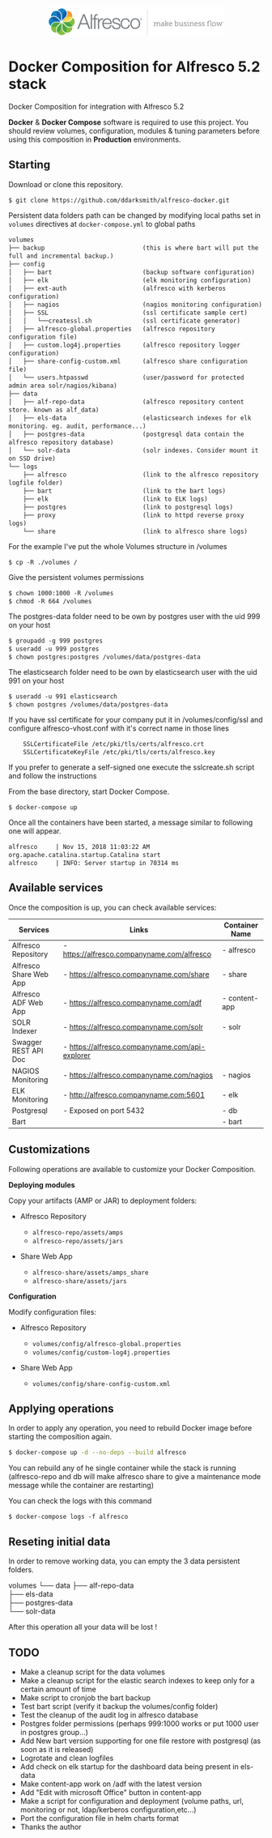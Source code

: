 <p align="center"> 
  <img title="Alfresco" src="https://raw.githubusercontent.com/Alfresco/alfresco-content-app/master/alfresco.png" alt="Alfresco - make business flow">
</p>


# Docker Composition for Alfresco 5.2 stack

Docker Composition for integration with Alfresco 5.2

**Docker** & **Docker Compose** software is required to use this project.
You should review volumes, configuration, modules & tuning parameters before using this composition in **Production** environments.

## Starting

Download or clone this repository.
```
$ git clone https://github.com/ddarksmith/alfresco-docker.git
```

Persistent data folders path can be changed by modifying local paths set in `volumes` directives at `docker-compose.yml` to global paths

```
volumes
├── backup                           (this is where bart will put the full and incremental backup.)
├── config
│   ├── bart                         (backup software configuration)
│   ├── elk                          (elk monitoring configuration)
│   ├── ext-auth                     (alfresco with kerberos configuration)
│   ├── nagios                       (nagios monitoring configuration)
│   ├── SSL                          (ssl certificate sample cert)
│   │   └──createssl.sh              (ssl certificate generator)
│   ├── alfresco-global.properties   (alfresco repository configuration file)
│   ├── custom.log4j.properties      (alfresco repository logger configuration)
│   ├── share-config-custom.xml      (alfresco share configuration file)
│   └── users.htpasswd               (user/password for protected admin area solr/nagios/kibana)
├── data                             
│   ├── alf-repo-data                (alfresco repository content store. known as alf_data)
│   ├── els-data                     (elasticsearch indexes for elk monitoring. eg. audit, performance...)
│   ├── postgres-data                (postgresql data contain the alfresco repository database)
│   └── solr-data                    (solr indexes. Consider mount it on SSD drive)
└── logs
    ├── alfresco                     (link to the alfresco repository logfile folder)
    ├── bart                         (link to the bart logs)
    ├── elk                          (link to ELK logs)
    ├── postgres                     (link to postgresql logs)
    ├── proxy                        (link to httpd reverse proxy logs)
    └── share                        (link to alfresco share logs)
```

For the example I've put the whole Volumes structure in /volumes
```
$ cp -R ./volumes /
```

Give the persistent volumes permissions
```
$ chown 1000:1000 -R /volumes
$ chmod -R 664 /volumes
```

The postgres-data folder need to be own by postgres user with the uid 999 on your host
```
$ groupadd -g 999 postgres
$ useradd -u 999 postgres
$ chown postgres:postgres /volumes/data/postgres-data

```

The elasticsearch folder need to be own by elasticsearch user with the uid 991 on your host
```
$ useradd -u 991 elasticsearch
$ chown postgres /volumes/data/postgres-data

```

If you have ssl certificate for your company put it in /volumes/config/ssl and configure alfresco-vhost.conf with it's correct name in those lines
```
    SSLCertificateFile /etc/pki/tls/certs/alfresco.crt
    SSLCertificateKeyFile /etc/pki/tls/certs/alfresco.key
```

If you prefer to generate a self-signed one execute the sslcreate.sh script and follow the instructions



From the base directory, start Docker Compose.

```
$ docker-compose up
```

Once all the containers have been started, a message similar to following one will appear.

```
alfresco     | Nov 15, 2018 11:03:22 AM org.apache.catalina.startup.Catalina start
alfresco     | INFO: Server startup in 70314 ms
```


## Available services

Once the composition is up, you can check available services:

|   Services            |    Links                                        |  Container Name |
|-----------------------|-------------------------------------------------|-----------------|
| Alfresco Repository   | - https://alfresco.companyname.com/alfresco     |  - alfresco     |
| Alfresco Share Web App| - https://alfresco.companyname.com/share        |  - share        |
| Alfresco ADF Web App  | - https://alfresco.companyname.com/adf          |  - content-app  |
| SOLR Indexer          | - https://alfresco.companyname.com/solr         |  - solr         |
| Swagger REST API Doc  | - https://alfresco.companyname.com/api-explorer |                 |
| NAGIOS Monitoring     | - https://alfresco.companyname.com/nagios       |  - nagios       |
| ELK Monitoring        | - http://alfresco.companyname.com:5601          |  - elk          |
| Postgresql            | - Exposed on port 5432                          |  - db           |
| Bart                  |                                                 |  - bart         |

## Customizations

Following operations are available to customize your Docker Composition.

**Deploying modules**

Copy your artifacts (AMP or JAR) to deployment folders:

* Alfresco Repository
  * `alfresco-repo/assets/amps`
  * `alfresco-repo/assets/jars`

* Share Web App
  * `alfresco-share/assets/amps_share`
  * `alfresco-share/assets/jars`


**Configuration**

Modify configuration files:

* Alfresco Repository
  * `volumes/config/alfresco-global.properties`
  * `volumes/config/custom-log4j.properties`
  
* Share Web App
  * `volumes/config/share-config-custom.xml`


## Applying operations

In order to apply any operation, you need to rebuild Docker image before starting the composition again.

```bash
$ docker-compose up -d --no-deps --build alfresco
```
You can rebuild any of he single container while the stack is running 
(alfresco-repo and db will make alfresco share to give a maintenance mode message while the container are restarting)

You can check the logs with this command

```
$ docker-compose logs -f alfresco
```


## Reseting initial data

In order to remove working data, you can empty the 3 data persistent folders.

volumes
└── data
    ├── alf-repo-data           
    ├── els-data                    
    ├── postgres-data                
    └── solr-data
    
After this operation all your data will be lost !

## TODO
- Make a cleanup script for the data volumes
- Make a cleanup script for the elastic search indexes to keep only for a certain amount of time
- Make script to cronjob the bart backup
- Test bart script (verify it backup the volumes/config folder)
- Test the cleanup of the audit log in alfresco database
- Postgres folder permissions (perhaps 999:1000 works or put 1000 user in postgres group...)
- Add New bart version supporting for one file restore with postgresql (as soon as it is released) 
- Logrotate and clean logfiles
- Add check on elk startup for the dashboard data being present in els-data
- Make content-app work on /adf with the latest version
- Add "Edit with microsoft Office" button in content-app
- Make a script for configuration and deployment (volume paths, url, monitoring or not, ldap/kerberos configuration,etc...)
- Port the configuration file in helm charts format
- Thanks the author
